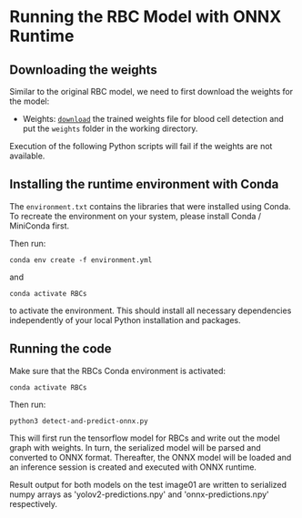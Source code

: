# Running the RBC Model with ONNX Runtime

## Downloading the weights

Similar to the original RBC model, we need to first download the weights for the model:

- Weights: [```download```](https://1drv.ms/u/s!AlXVRhh1rUKThlxTievX0X1CpXd0?e=9cKxYb) the trained weights file for blood cell detection and put the ```weights``` folder in the working directory.

Execution of the following Python scripts will fail if the weights are not available.

## Installing the runtime environment with Conda

The `environment.txt` contains the libraries that were installed using Conda. 
To recreate the environment on your system, please install Conda / MiniConda first.

Then run:

```
conda env create -f environment.yml
```

and

```
conda activate RBCs
```

to activate the environment. This should install all necessary dependencies independently of your local Python installation and packages.

## Running the code

Make sure that the RBCs Conda environment is activated:

```
conda activate RBCs
```

Then run:

```
python3 detect-and-predict-onnx.py
```

This will first run the tensorflow model for RBCs and write out the model graph with weights.
In turn, the serialized model will be parsed and converted to ONNX format.
Thereafter, the ONNX model will be loaded and an inference session is created and executed with ONNX runtime.

Result output for both models on the test image01 are written to serialized numpy arrays as 'yolov2-predictions.npy' and 'onnx-predictions.npy' respectively.
